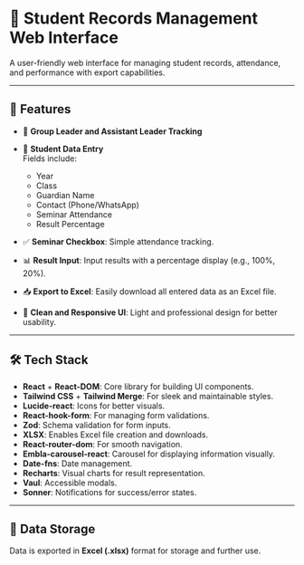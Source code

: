 # 🏫 Student Records Management Web Interface

A user-friendly web interface for managing student records, attendance, and performance with export capabilities.

---

## 🚀 Features
- 🎯 **Group Leader and Assistant Leader Tracking**  
- 📝 **Student Data Entry**  
  Fields include:  
  - Year  
  - Class  
  - Guardian Name  
  - Contact (Phone/WhatsApp)  
  - Seminar Attendance  
  - Result Percentage  

- ✅ **Seminar Checkbox**: Simple attendance tracking.  
- 📊 **Result Input**: Input results with a percentage display (e.g., 100%, 20%).  
- 📥 **Export to Excel**: Easily download all entered data as an Excel file.  
- 🎨 **Clean and Responsive UI**: Light and professional design for better usability.

---

## 🛠️ Tech Stack
- **React** + **React-DOM**: Core library for building UI components.  
- **Tailwind CSS** + **Tailwind Merge**: For sleek and maintainable styles.  
- **Lucide-react**: Icons for better visuals.  
- **React-hook-form**: For managing form validations.  
- **Zod**: Schema validation for form inputs.  
- **XLSX**: Enables Excel file creation and downloads.  
- **React-router-dom**: For smooth navigation.  
- **Embla-carousel-react**: Carousel for displaying information visually.  
- **Date-fns**: Date management.  
- **Recharts**: Visual charts for result representation.  
- **Vaul**: Accessible modals.  
- **Sonner**: Notifications for success/error states.

---

## 📂 Data Storage
Data is exported in **Excel (.xlsx)** format for storage and further use.
